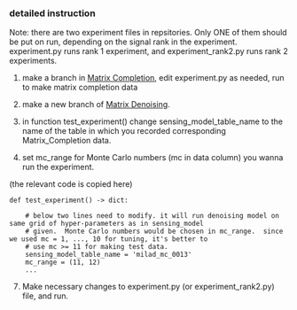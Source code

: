 ### detailed instruction
Note:  there are two experiment files in repsitories. Only ONE of them should be put on run, depending on the signal rank in the experiment. experiment.py runs rank 1 experiment, and experiment_rank2.py runs rank 2 experiments.

1. make a branch in [Matrix Completion](https://github.com/adonoho/MatrixCompletion), edit experiment.py as needed, run to make matrix completion data

1. make a new branch of [Matrix Denoising](https://github.com/MiladB90/Matrix_Denoising).  

1. in function test_experiment() change sensing_model_table_name to the name of the table in which you recorded corresponding Matrix_Completion data.  

1. set mc_range for Monte Carlo numbers (mc in data column) you wanna run the experiment.

(the relevant code is copied here)

```
def test_experiment() -> dict:
   
    # below two lines need to modify. it will run denoising model on same grid of hyper-parameters as in sensing_model
    # given.  Monte Carlo numbers would be chosen in mc_range.  since we used mc = 1, ..., 10 for tuning, it's better to
    # use mc >= 11 for making test data.
    sensing_model_table_name = 'milad_mc_0013'
    mc_range = (11, 12)
    ...
```

7. Make necessary changes to experiment.py (or experiment_rank2.py) file, and run.


